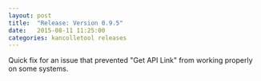 ```yaml
---
layout: post
title:  "Release: Version 0.9.5"
date:   2015-08-11 11:25:00
categories: kancolletool releases
---
```


Quick fix for an issue that prevented "Get API Link" from working properly on some systems.

